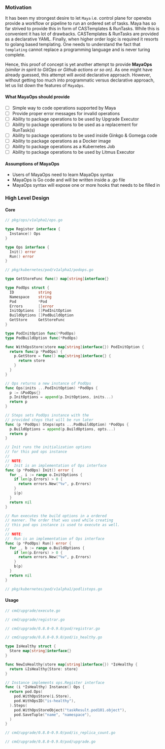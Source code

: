 ### Motivation
It has been my strongest desire to let `Maya` i.e. control plane for openebs provide a workflow or pipeline to run an ordered
set of tasks. Maya has so far strived to provide this in form of CASTemplates & RunTasks. While this is convenient it has 
lot of drawbacks. CASTemplates & RunTasks are provided as a declarative YAML. Finally, when higher order logic is required 
it resorts to golang based templating. One needs to understand the fact that `templating` cannot replace a programming 
language and is never turing complete.

Hence, this proof of concept is yet another attempt to provide **MayaOps** _(similar in spirit to GitOps or Github actions 
or so on)_. As one might have already guessed, this attempt will avoid declarative approach. However, without getting too 
much into programmatic versus declarative approach, let us list down the features of `MayaOps`.

#### What MayaOps should provide
- [ ] Simple way to code operations supported by Maya
- [ ] Provide proper error messages for invalid operations
- [ ] Ability to package operations to be used by Upgrade Executor
- [ ] Ability to package operations to be used as a replacement for RunTask(s)
- [ ] Ability to package operations to be used inside Ginkgo & Gomega code
- [ ] Ability to package operations as a Docker image
- [ ] Ability to package operations as a Kubernetes Job
- [ ] Ability to package operations to be used by Litmus Executor

#### Assumptions of MayaOps
- Users of MayaOps need to learn MayaOps syntax
- MayaOps is Go code and will be written inside a .go file
- MayaOps syntax will expose one or more hooks that needs to be filled in

### High Level Design

#### Core
```go
// pkg/ops/v1alpha1/ops.go

type Register interface {
  Instance() Ops
}

type Ops interface {
  Init() error
  Run() error
}
```

```go
// pkg/kubernetes/pod/v1alpha1/podops.go

type GetStoreFunc func() map[string]interface{}

type PodOps struct {
  ID           string
  Namespace    string
  Pod          *Pod
  Errors       []error
  InitOptions  []PodInitOption
  BuildOptions []PodBuildOption
  GetStore     GetStoreFunc
}

type PodInitOption func(*PodOps)
type PodBuildOption func(*PodOps)

func WithOpsStore(store map[string]interface{}) PodInitOption {
  return func(p *PodOps) {
    p.GetStore = func() map[string]interface{} {
      return store
    }
  }
}

// Ops returns a new instance of PodOps
func Ops(inits ...PodInitOption) *PodOps {
  p := &PodOps{}
  p.InitOptions = append(p.InitOptions, inits...)
  return p
}

// Steps sets PodOps instance with the
// provided steps that will be run later
func (p *PodOps) Steps(opts ...PodBuildOption) *PodOps {
  p.BuildOptions = append(p.BuildOptions, opts...)
  return p
}

// Init runs the initialization options
// for this pod ops instance
//
// NOTE:
//  Init is an implementation of Ops interface
func (p *PodOps) Init() error {
  for _, i := range o.InitOptions {
    if len(p.Errors) > 0 {
      return errors.New("%v", p.Errors)
    }
    i(p)
  }
  return nil
}

// Run executes the build options in a ordered
// manner. The order that was used while creating
// this pod ops instance is used to execute as well.
//
// NOTE:
//  Run is an implementation of Ops interface
func (p *PodOps) Run() error {
  for _, b := range o.BuildOptions {
    if len(p.Errors) > 0 {
      return errors.New("%v", p.Errors)
    }
    b(p)
  }
  return nil
}
```

```go
// pkg/kubernetes/pod/v1alpha1/podlistops.go
```

#### Usage
```go
// cmd/upgrade/execute.go
```

```go
// cmd/upgrade/registrar.go
```

```go
// cmd/upgrade/0.8.0-0.9.0/pod/registrar.go
```

```go
// cmd/upgrade/0.8.0-0.9.0/pod/is_healthy.go

type IsHealthy struct {
  Store map[string]interface{}
}

func NewIsHealthy(store map[string]interface{}) *IsHealthy {
  return &IsHealthy{Store: store}
}

// Instance implements ops.Register interface
func (i *IsHealthy) Instance() Ops {
  return pod.Ops(
    pod.WithOpsStore(i.Store),
    pod.WithOpsID("is-healthy"),
  ).Steps(
    pod.WithOpsStoreObject("taskResult.pod101.object"),
    pod.SaveTuple("name", "namespace"),
  )
}
```

```go
// cmd/upgrade/0.8.0-0.9.0/pod/is_replica_count.go
```

```go
// cmd/upgrade/0.8.0-0.9.0/pod/upgrade.go
```
